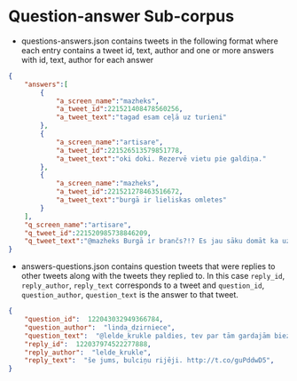 # Question-answer Sub-corpus
- questions-answers.json contains tweets in the following format where each entry contains a tweet id, text, author and
one or more answers with id, text, author for each answer

```json
{   
	"answers":[
		{
			"a_screen_name":"mazheks",
			"a_tweet_id":221521408478560256,
			"a_tweet_text":"tagad esam ceļā uz turieni"
		},
		{
			"a_screen_name":"artisare",
			"a_tweet_id":221526513579851778,
			"a_tweet_text":"oki doki. Rezervē vietu pie galdiņa."
		},
		{
			"a_screen_name":"mazheks",
			"a_tweet_id":221521278463516672,
			"a_tweet_text":"burgā ir lieliskas omletes"
		}   
	],
	"q_screen_name":"artisare",
	"q_tweet_id":221520985738846209,
	"q_tweet_text":"@mazheks Burgā ir brančs?!? Es jau sāku domāt ka uz Pērli jāmauc ēst pirms tam Illy paķerot kafiju. Cikos domā?"
}
```

- answers-questions.json contains question tweets that were replies to other tweets along with the tweets they replied to. In this case 
`reply_id`, `reply_author`, `reply_text` corresponds to a tweet and `question_id`, `question_author`, `question_text` is the answer to that tweet. 

```json
{
	"question_id":  122043032949366784,
	"question_author":  "linda_dzirniece",
	"question_text":  "@lelde_krukle paldies, tev par tām gardajām biezpienbulciņām! kā tev vakar garšoja burgers? ;)",
	"reply_id":  122037974522277888,
	"reply_author":  "lelde_krukle",
	"reply_text":  "še jums, bulciņu rijēji. http://t.co/guPddwD5",
}
```